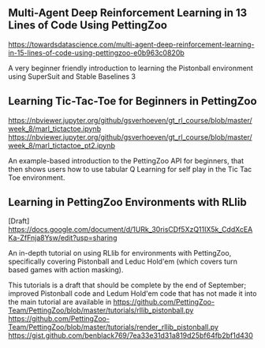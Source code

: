 ##  Multi-Agent Deep Reinforcement Learning in 13 Lines of Code Using PettingZoo
https://towardsdatascience.com/multi-agent-deep-reinforcement-learning-in-15-lines-of-code-using-pettingzoo-e0b963c0820b

A very beginner friendly introduction to learning the Pistonball environment using SuperSuit and Stable Baselines 3

## Learning Tic-Tac-Toe for Beginners in PettingZoo
https://nbviewer.jupyter.org/github/gsverhoeven/gt_rl_course/blob/master/week_8/marl_tictactoe.ipynb
https://nbviewer.jupyter.org/github/gsverhoeven/gt_rl_course/blob/master/week_8/marl_tictactoe_pt2.ipynb

An example-based introduction to the PettingZoo API for beginners, that then shows users how to use tabular Q Learning for self play in the Tic Tac Toe environment.

## Learning in PettingZoo Environments with RLlib
[Draft] https://docs.google.com/document/d/1URk_30risCDf5XzQ11IX5k_CddXcEAKa-ZfFnja8Ysw/edit?usp=sharing

An in-depth tutorial on using RLlib for environments with PettingZoo, specifically covering Pistonball and Leduc Hold'em (which covers turn based games with action masking).

This tutorials is a draft that should be complete by the end of September; improved Pistonball code and Ledum Hold'em code that has not made it into the main tutorial are available in 
https://github.com/PettingZoo-Team/PettingZoo/blob/master/tutorials/rllib_pistonball.py
https://github.com/PettingZoo-Team/PettingZoo/blob/master/tutorials/render_rllib_pistonball.py
https://gist.github.com/benblack769/7ea33e31d31a819d25bf64fb2bf1d430
